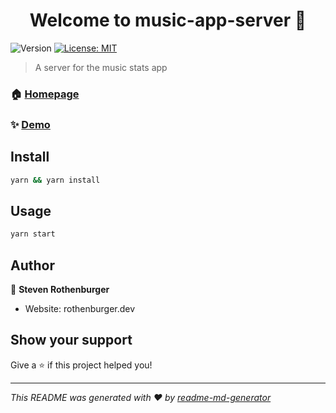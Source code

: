 <h1 align="center">Welcome to music-app-server 👋</h1>
<p>
  <img alt="Version" src="https://img.shields.io/badge/version-1.0.0-blue.svg?cacheSeconds=2592000" />
  <a href="#" target="_blank">
    <img alt="License: MIT" src="https://img.shields.io/badge/License-MIT-yellow.svg" />
  </a>
</p>

> A server for the music stats app

### 🏠 [Homepage](https://mighty-taiga-81224.herokuapp.com/)

### ✨ [Demo](https://mighty-taiga-81224.herokuapp.com/)

## Install

```sh
yarn && yarn install
```

## Usage

```sh
yarn start
```

## Author

👤 **Steven Rothenburger**

* Website: rothenburger.dev

## Show your support

Give a ⭐️ if this project helped you!

***
_This README was generated with ❤️ by [readme-md-generator](https://github.com/kefranabg/readme-md-generator)_